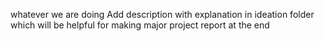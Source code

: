 whatever we are doing Add description with explanation in ideation folder which will be helpful for making major project report at the end

